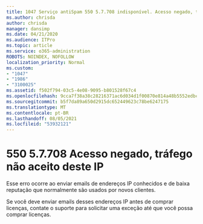 ```yaml
---
title: 1047 Serviço antiSpam 550 5.7.708 indisponível. Acesso negado, tráfego não aceito deste IP
ms.author: chrisda
author: chrisda
manager: dansimp
ms.date: 04/21/2020
ms.audience: ITPro
ms.topic: article
ms.service: o365-administration
ROBOTS: NOINDEX, NOFOLLOW
localization_priority: Normal
ms.custom:
- "1047"
- "1986"
- "3100025"
ms.assetid: f502f794-03c5-4e08-9095-b801528f67c4
ms.openlocfilehash: 9cca7f38a38c28216371ac6d034d1f00870e814a48b5552edbc58f4faf871ac6
ms.sourcegitcommit: b5f7da89a650d2915dc652449623c78be6247175
ms.translationtype: MT
ms.contentlocale: pt-BR
ms.lasthandoff: 08/05/2021
ms.locfileid: "53932121"
---
```

# <a name="550-57708-access-denied-traffic-not-accepted-from-this-ip"></a>550 5.7.708 Acesso negado, tráfego não aceito deste IP

Esse erro ocorre ao enviar emails de endereços IP conhecidos e de baixa reputação que normalmente são usados por novos clientes.

Se você deve enviar emails desses endereços IP antes de comprar licenças, contate o suporte para solicitar uma exceção até que você possa comprar licenças.
